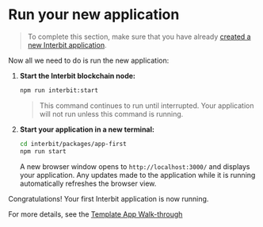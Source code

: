 # Run your new application

> To complete this section, make sure that you have already [created a
> new Interbit application](create.md).

Now all we need to do is run the new application:

1.  **Start the Interbit blockchain node:**

    ```sh
    npm run interbit:start
    ```

    > This command continues to run until interrupted. Your application will not
    > run unless this command is running.

1.  **Start your application in a new terminal:**

    ```sh
    cd interbit/packages/app-first
    npm run start
    ```

    A new browser window opens to `http://localhost:3000/` and displays your
    application. Any updates made to the application while it is running
    automatically refreshes the browser view.

Congratulations! Your first Interbit application is now running.

For more details, see the [Template App Walk-through](/examples/template.md)
